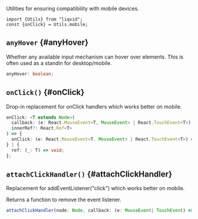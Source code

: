 Utilities for ensuring compatibility with mobile devices.

```tsx
import {Utils} from "liqvid";
const {onClick} = Utils.mobile;
```

## `anyHover` {#anyHover}
Whether any available input mechanism can hover over elements. This is often used as a standin for desktop/mobile.

```typescript
anyHover: boolean;
```

## `onClick()` {#onClick}

Drop-in replacement for onClick handlers which works better on mobile.

```typescript
onClick: <T extends Node>(
  callback: (e: React.MouseEvent<T, MouseEvent> | React.TouchEvent<T>) => void,
  innerRef?: React.Ref<T>
) => {
  onClick: (e: React.MouseEvent<T, MouseEvent> | React.TouchEvent<T>) => void;
} | {
  ref: (_: T) => void;
};
```

## `attachClickHandler()` {#attachClickHandler}

Replacement for addEventListener("click") which works better on mobile.

Returns a function to remove the event listener.

```typescript
attachClickHandler(node: Node, callback: (e: MouseEvent| TouchEvent) => void): () => void;
```

